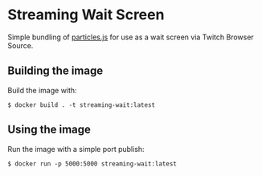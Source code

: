 # Streaming Wait Screen

Simple bundling of [particles.js](https://vincentgarreau.com/particles.js/) for use as a wait screen via Twitch Browser Source.

## Building the image

Build the image with:

    $ docker build . -t streaming-wait:latest

## Using the image

Run the image with a simple port publish:

    $ docker run -p 5000:5000 streaming-wait:latest